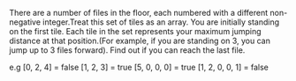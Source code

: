 There are a number of files in the floor, each numbered with a different non-negative integer.Treat this set of tiles as an array. You are initially standing on the first tile. Each tile in the set represents your maximum jumping distance at that position.(For example, if you are standing on 3, you can jump up to 3 files forward). Find out if you can reach the last file.

e.g [0, 2, 4] = false
[1, 2, 3] = true
[5, 0, 0, 0] = true
[1, 2, 0, 0, 1] = false
